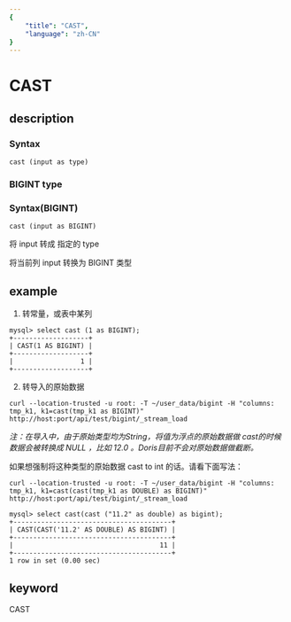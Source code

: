 ```yaml
---
{
    "title": "CAST",
    "language": "zh-CN"
}
---
```


<!-- 
Licensed to the Apache Software Foundation (ASF) under one
or more contributor license agreements.  See the NOTICE file
distributed with this work for additional information
regarding copyright ownership.  The ASF licenses this file
to you under the Apache License, Version 2.0 (the
"License"); you may not use this file except in compliance
with the License.  You may obtain a copy of the License at

  http://www.apache.org/licenses/LICENSE-2.0

Unless required by applicable law or agreed to in writing,
software distributed under the License is distributed on an
"AS IS" BASIS, WITHOUT WARRANTIES OR CONDITIONS OF ANY
KIND, either express or implied.  See the License for the
specific language governing permissions and limitations
under the License.
-->

# CAST

## description

### Syntax

```
cast (input as type)
```

### BIGINT type

### Syntax(BIGINT)

```cast (input as BIGINT)```

将 input 转成 指定的 type

将当前列 input 转换为 BIGINT 类型

## example

1. 转常量，或表中某列

```
mysql> select cast (1 as BIGINT);
+-------------------+
| CAST(1 AS BIGINT) |
+-------------------+
|                 1 |
+-------------------+
```

2. 转导入的原始数据

```
curl --location-trusted -u root: -T ~/user_data/bigint -H "columns: tmp_k1, k1=cast(tmp_k1 as BIGINT)"  http://host:port/api/test/bigint/_stream_load
```

*注：在导入中，由于原始类型均为String，将值为浮点的原始数据做 cast的时候数据会被转换成 NULL ，比如 12.0 。Doris目前不会对原始数据做截断。*

如果想强制将这种类型的原始数据 cast to int 的话。请看下面写法：

```
curl --location-trusted -u root: -T ~/user_data/bigint -H "columns: tmp_k1, k1=cast(cast(tmp_k1 as DOUBLE) as BIGINT)"  http://host:port/api/test/bigint/_stream_load

mysql> select cast(cast ("11.2" as double) as bigint);
+----------------------------------------+
| CAST(CAST('11.2' AS DOUBLE) AS BIGINT) |
+----------------------------------------+
|                                     11 |
+----------------------------------------+
1 row in set (0.00 sec)
```

## keyword

CAST

